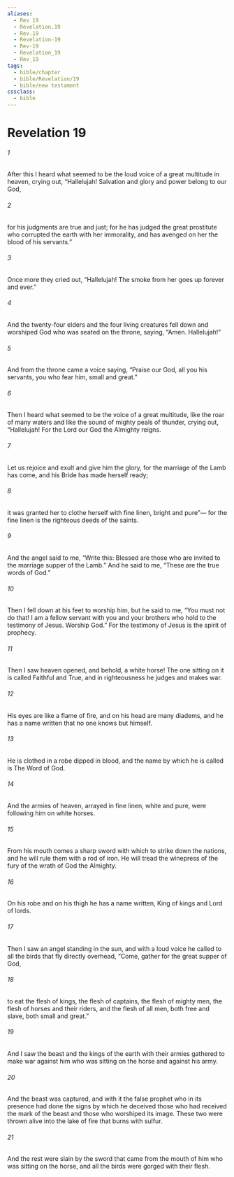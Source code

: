 ```yaml
---
aliases:
  - Rev 19
  - Revelation.19
  - Rev.19
  - Revelation-19
  - Rev-19
  - Revelation_19
  - Rev_19
tags:
  - bible/chapter
  - bible/Revelation/19
  - bible/new testament
cssclass:
  - bible
---
```


# Revelation 19

###### 1
After this I heard what seemed to be the loud voice of a great multitude in heaven, crying out, “Hallelujah! Salvation and glory and power belong to our God,
###### 2
for his judgments are true and just; for he has judged the great prostitute who corrupted the earth with her immorality, and has avenged on her the blood of his servants.”
###### 3
Once more they cried out, “Hallelujah! The smoke from her goes up forever and ever.”
###### 4
And the twenty-four elders and the four living creatures fell down and worshiped God who was seated on the throne, saying, “Amen. Hallelujah!”
###### 5
And from the throne came a voice saying, “Praise our God, all you his servants, you who fear him, small and great.”
###### 6
Then I heard what seemed to be the voice of a great multitude, like the roar of many waters and like the sound of mighty peals of thunder, crying out, “Hallelujah! For the Lord our God the Almighty reigns.
###### 7
Let us rejoice and exult and give him the glory, for the marriage of the Lamb has come, and his Bride has made herself ready;
###### 8
it was granted her to clothe herself with fine linen, bright and pure”— for the fine linen is the righteous deeds of the saints.
###### 9
And the angel said to me, “Write this: Blessed are those who are invited to the marriage supper of the Lamb.” And he said to me, “These are the true words of God.”
###### 10
Then I fell down at his feet to worship him, but he said to me, “You must not do that! I am a fellow servant with you and your brothers who hold to the testimony of Jesus. Worship God.” For the testimony of Jesus is the spirit of prophecy.
###### 11
Then I saw heaven opened, and behold, a white horse! The one sitting on it is called Faithful and True, and in righteousness he judges and makes war.
###### 12
His eyes are like a flame of fire, and on his head are many diadems, and he has a name written that no one knows but himself.
###### 13
He is clothed in a robe dipped in blood, and the name by which he is called is The Word of God.
###### 14
And the armies of heaven, arrayed in fine linen, white and pure, were following him on white horses.
###### 15
From his mouth comes a sharp sword with which to strike down the nations, and he will rule them with a rod of iron. He will tread the winepress of the fury of the wrath of God the Almighty.
###### 16
On his robe and on his thigh he has a name written, King of kings and Lord of lords.
###### 17
Then I saw an angel standing in the sun, and with a loud voice he called to all the birds that fly directly overhead, “Come, gather for the great supper of God,
###### 18
to eat the flesh of kings, the flesh of captains, the flesh of mighty men, the flesh of horses and their riders, and the flesh of all men, both free and slave, both small and great.”
###### 19
And I saw the beast and the kings of the earth with their armies gathered to make war against him who was sitting on the horse and against his army.
###### 20
And the beast was captured, and with it the false prophet who in its presence had done the signs by which he deceived those who had received the mark of the beast and those who worshiped its image. These two were thrown alive into the lake of fire that burns with sulfur.
###### 21
And the rest were slain by the sword that came from the mouth of him who was sitting on the horse, and all the birds were gorged with their flesh.


